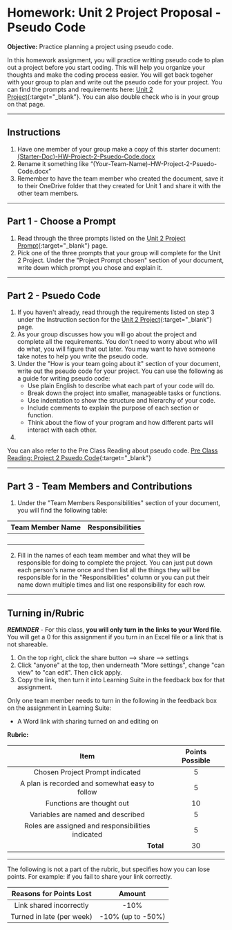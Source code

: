 # Homework: Unit 2 Project Proposal - Pseudo Code

**Objective:** Practice planning a project using pseudo code.

In this homework assignment, you will practice writting pseudo code to plan out a project before you start coding. This will help you organize your thoughts and make the coding process easier. You will get back togeher with your group to plan and write out the pseudo code for your project. You can find the prompts and requirements here: [Unit 2 Project](https://byu-cce270.readthedocs.io/en/latest/unit2/06_unit2_project/u2_pro_promt/){:target="_blank"}. You can also double check who is in your group on that page. 

---

## Instructions

1. Have one member of your group make a copy of this starter document: [(Starter-Doc)-HW-Project-2-Psuedo-Code.docx](%28Starter-Doc%29-HW-Project-2-Psuedo-Code.docx)
2. Rename it something like “(Your-Team-Name)-HW-Project-2-Psuedo-Code.docx”
3. Remember to have the team member who created the document, save it to their OneDrive folder that they created for Unit 1 and share it with the other team members.

---

## Part 1 - Choose a Prompt

1. Read through the three prompts listed on the [Unit 2 Project Prompt](https://byu-cce270.readthedocs.io/en/latest/unit2/06_unit2_project/u2_pro_promt/#the-prompts){:target="_blank"} page.
2. Pick one of the three prompts that your group will complete for the Unit 2 Project. Under the "Project Prompt chosen" section of your document, write down which prompt you chose and explain it.

---

## Part 2 - Psuedo Code

1. If you haven't already, read through the requirements listed on step 3 under the Instruction section for the [Unit 2 Project](https://byu-cce270.readthedocs.io/en/latest/unit2/06_unit2_project/u2_pro_promt/#instructions){:target="_blank"} page.
2. As your group discusses how you will go about the project and complete all the requirements. You don't need to worry about who will do what, you will figure that out later.  You may want to have someone take notes to help you write the pseudo code. 
3. Under the "How is your team going about it" section of your document, write out the pseudo code for your project. You can use the following as a guide for writing pseudo code:
     - Use plain English to describe what each part of your code will do.
     - Break down the project into smaller, manageable tasks or functions.
     - Use indentation to show the structure and hierarchy of your code.
     - Include comments to explain the purpose of each section or function.
     - Think about the flow of your program and how different parts will interact with each other.
4. 

You can also refer to the Pre Class Reading about pseudo code. [Pre Class Reading: Project 2 Psuedo Code](){:target="_blank"}

---

## Part 3 - Team Members and Contributions

1. Under the "Team Members Responsibilities" section of your document, you will find the following table:

| Team Member Name | Responsibilities |
|------------------|------------------|
|                  |                  |
|                  |                  |
|                  |                  |
|                  |                  |

2. Fill in the names of each team member and what they will be responsible for doing to complete the project. You can just put down each person's name once and then list all the things they will be responsible for in the "Responsibilities" column or you can put their name down multiple times and list one responsibility for each row.

---

## Turning in/Rubric

**_REMINDER_** - For this class, **you will only turn in the links to your Word file**. You will get a 0 for this assignment if you turn in an Excel file or a link that is not shareable. 

1. On the top right, click the share button --> share --> settings
2. Click "anyone" at the top, then underneath "More settings", change "can view" to "can edit". Then click apply. 
3. Copy the link, then turn it into Learning Suite in the feedback box for that assignment.

Only one team member needs to turn in the following in the feedback box on the assignment in Learning Suite:
   - A Word link with sharing turned on and editing on

**Rubric:**

|                         Item                         | Points Possible |
|:----------------------------------------------------:|:---------------:|
|           Chosen Project Prompt indicated            |        5        |
|    A plan is recorded and somewhat easy to follow    |        5        |
|              Functions are thought out               |       10        |
|          Variables are named and described           |        5        |
|  Roles are assigned and responsibilities indicated   |        5        |
|    <div style="text-align: right">**Total**</div>    |       30        |

---

The following is not a part of the rubric, but specifies how you can lose points. For example: if you fail to share your link correctly.

| **Reasons for Points Lost** |    **Amount**     |  
|:---------------------------:|:-----------------:|
|   Link shared incorrectly   |       -10%        |
|  Turned in late (per week)  | -10% (up to -50%) |